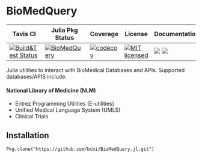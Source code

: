 <!--
@Author: isa
@Date:   2016-05-13T16:37:00-04:00
@Last modified by:   isa
@Last modified time: 2016-05-19T16:12:10-04:00
-->



# BioMedQuery

| Tavis CI | Julia Pkg Status | Coverage | License | Documentation|
|----------|------------------|----------|---------|--------------|
| [![Build&Test Status](https://travis-ci.org/bcbi/BioMedQuery.jl.svg?branch=master)](https://travis-ci.org/bcbi/BioMedQuery.jl)| [![BioMedQuery](http://pkg.julialang.org/badges/BioMedQuery_0.5.svg)](http://pkg.julialang.org/?pkg=BioMedQuery)| [![codecov](https://codecov.io/gh/bcbi/BioMedQuery.jl/branch/master/graph/badge.svg)](https://codecov.io/gh/bcbi/BioMedQuery.jl)|[![MIT licensed](https://img.shields.io/badge/license-MIT-blue.svg)](https://raw.githubusercontent.com/bcbi/BioMedQuery.jl/master/LICENSE.md) | [![](https://img.shields.io/badge/docs-stable-blue.svg)](https://bcbi.github.io/BioMedQuery.jl/stable) [![](https://img.shields.io/badge/docs-latest-blue.svg)](https://bcbi.github.io/BioMedQuery.jl/latest)

Julia utilities to interact with BioMedical Databases and APIs.
Supported databases/APIS include:

#### National Library of Medicine (NLM)
- Entrez Programming Utilities (E-utilities)
- Unified Medical Language System (UMLS)
- Clinical Trials

## Installation
```{Julia}
Pkg.clone("https://github.com/bcbi/BioMedQuery.jl.git")
```


